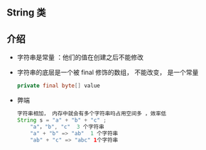## String 类

## 介绍

* 字符串是常量 ：他们的值在创建之后不能修改

* 字符串的底层是一个被 final 修饰的数组， 不能改变， 是一个常量

    ```java
    private final byte[] value
    
    ```

* 弊端

    ```java 
    字符串相加， 内存中就会有多个字符串吗占用空间多 ，效率低
    String s = "a" + "b" + "c" ;
    	"a"，"b", "c"  3 个字符串
        "a" + "b" => "ab"  1 个字符串
        "ab" + "c" => "abc" 1个字符串
            
    ```

    